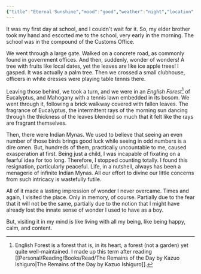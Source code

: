```yaml
---
{"title":"Eternal Sunshine","mood":"good","weather":"night","location":"Badda, Dhaka","updated":"2023-07-16T16:19:41+06:00","dg-note-icon":3,"dg-publish":true,"tags":["life","memory","epiphany"],"created":"2023-05-17T02:47:58+06:00","dg-path":"Journal/Eternal Sunshine.md","permalink":"/journal/eternal-sunshine/","dgPassFrontmatter":true,"noteIcon":3}
---
```


It was my first day at school, and I couldn't wait for it. So, my elder brother took my hand and escorted me to the school, very early in the morning. The school was in the compound of the Customs Office.

We went through a large gate. Walked on a concrete road, as commonly found in government offices. And then, suddenly, wonder of wonders! A tree with fruits like local dates, yet the leaves are like ice apple trees! I gasped. It was actually a palm tree. Then we crossed a small clubhouse, officers in white dresses were playing table tennis there.

Leaving those behind, we took a turn, and we were in an *English Forest*[^1] of Eucalyptus, and Mahogany with a tennis lawn embedded in its bosom. We went through it, following a brick walkway covered with fallen leaves. The fragrance of Eucalyptus, the intermittent rays of the morning sun dancing through the thickness of the leaves blended so much that it felt like the rays are fragrant themselves.

Then, there were Indian Mynas. We used to believe that seeing an even number of those birds brings good luck while seeing in odd numbers is a dire omen. But, hundreds of them, practically uncountable to me, caused exasperation at first. Being just a child, I was incapable of fixating on a fearful idea for too long. Therefore, I stopped counting totally. I found this resignation, particularly peaceful. Life, in a nutshell, always has been a menagerie of infinite Indian Mynas. All our effort to divine our little concerns from such intricacy is wastefully futile.

All of it made a lasting impression of wonder I never overcame. Times and again, I visited the place. Only in memory, of course. Partially due to the fear that it will not be the same, partially due to the notion that I might have already lost the innate sense of wonder I used to have as a boy.

But, visiting it in my mind is like living with all my being, like being happy, calm, and content.

[^1]: English Forest is a forest that is, in its heart, a forest (not a garden) yet quite well-maintained. I made up this term after reading [[Personal/Reading/Books/Read/The Remains of the Day by Kazuo Ishiguro\|The Remains of the Day by Kazuo Ishiguro]].